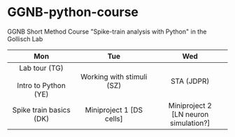 # GGNB-python-course
GGNB Short Method Course "Spike-train analysis with Python" in the Gollisch Lab

|Mon | Tue | Wed|
|:----:|:-----:|:----:|
|Lab tour (TG) <br><br> Intro to Python (YE) | Working with stimuli (SZ) | STA (JDPR)|
|Spike train basics (DK)| Miniproject 1 [DS cells] | Miniproject  2 <br>[LN neuron simulation?]|
